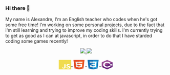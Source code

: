 ### Hi there 👋

My name is Alexandre, I'm an English teacher who codes when he's got some free time! I'm working on some personal projects, due to the fact that i'm still learning and trying to improve my coding skills. I'm currently trying to get as good as I can at javascript, in order to do that I have starded coding some games recently! 


<div align="center">
  <a href="https://github.com/AlexLorca">
  <img height="180em" src="https://github-readme-stats.vercel.app/api?username=alexlorca&show_icons=true&theme=dark"/>
  <img height="180em" src="https://github-readme-stats.vercel.app/api/top-langs/?username=anuraghazra&langs_count=3&hide=TypeScript&layout=compact&theme=dark"/>

</div>
  
  <div align="center" style="display: inline_block"><br>
  <img align="center" alt="Rafa-Js" height="30" width="40" src="https://raw.githubusercontent.com/devicons/devicon/master/icons/javascript/javascript-plain.svg">
  <img align="center" alt="Rafa-HTML" height="30" width="40" src="https://raw.githubusercontent.com/devicons/devicon/master/icons/html5/html5-original.svg">
  <img align="center" alt="Rafa-CSS" height="30" width="40" src="https://raw.githubusercontent.com/devicons/devicon/master/icons/css3/css3-original.svg">
  <img align="center" alt="Rafa-Csharp" height="30" width="40" src="https://raw.githubusercontent.com/devicons/devicon/master/icons/csharp/csharp-original.svg">
</div>
